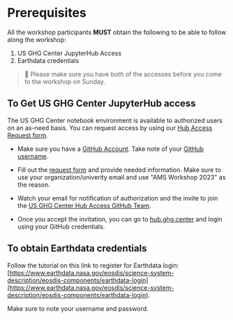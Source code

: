 # Prerequisites

All the workshop participants **MUST** obtain the following to be able to follow along the workshop:

1. US GHG Center JupyterHub Access
2. Earthdata credentials

> 🚨 Please make sure you have both of the accesses before you come to the workshop on Sunday.

## To Get US GHG Center JupyterHub access

 The US GHG Center notebook environment is available to authorized users on an as-need basis. You can request access by using our [Hub Access Request form](https://docs.google.com/forms/d/e/1FAIpQLSdai8otCdrVQzJgev8mjDhzKyCg7jcrB3UeTXNHoCiaMKrkaQ/viewform).

* Make sure you have a [GitHub Account](https://docs.github.com/en/get-started/signing-up-for-github/signing-up-for-a-new-github-account). Take note of your [GitHub username](https://docs.github.com/en/account-and-profile/setting-up-and-managing-your-personal-account-on-github/managing-email-preferences/remembering-your-github-username-or-email).
* Fill out the [request form](https://docs.google.com/forms/d/e/1FAIpQLSdai8otCdrVQzJgev8mjDhzKyCg7jcrB3UeTXNHoCiaMKrkaQ/viewform) and provide needed information. Make sure to use your organization/univerity email and use "AMS Workshop 2023" as the reason.
* Watch your email for notification of authorization and the invite to join the [US GHG Center Hub Access GitHub Team](https://GitHub.com/orgs/US-GHG-Center/teams/ghgc-hub-access).

* Once you accept the invitation, you can go to [hub.ghg.center](https://hub.ghg.center/) and login using your GitHub credentials.

## To obtain Earthdata credentials

Follow the tutorial on this link to register for Earthdata login: [https://www.earthdata.nasa.gov/eosdis/science-system-description/eosdis-components/earthdata-login](https://www.earthdata.nasa.gov/eosdis/science-system-description/eosdis-components/earthdata-login).

Make sure to note your username and password.